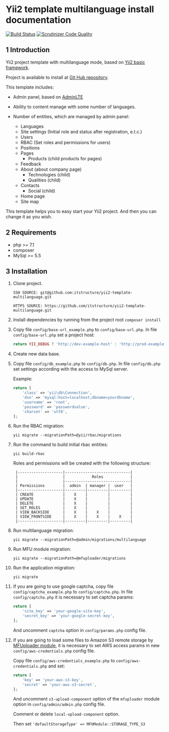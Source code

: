 Yii2 template multilanguage install documentation
==============

[![Build Status](https://scrutinizer-ci.com/g/itstructure/yii2-template-multilanguage/badges/build.png?b=master)](https://scrutinizer-ci.com/g/itstructure/yii2-template-multilanguage/build-status/master)
[![Scrutinizer Code Quality](https://scrutinizer-ci.com/g/itstructure/yii2-template-multilanguage/badges/quality-score.png?b=master)](https://scrutinizer-ci.com/g/itstructure/yii2-template-multilanguage/?branch=master)

1 Introduction
----------------------------

Yii2 project template with multilanguage mode, based on [Yii2 basic framework](https://github.com/yiisoft/yii2-app-basic).

Project is available to install at [Git Hub repository](https://github.com/itstructure/yii2-template-multilanguage).

This template includes:

- Admin panel, based on [AdminLTE](https://github.com/almasaeed2010/AdminLTE)

- Ability to content manage with some number of languages.

- Number of entities, which are managed by admin panel:
    - Languages
    - Site settings (Initial role and status after registration, e.t.c.)
    - Users
    - RBAC (Set roles and permissions for users)
    - Positions
    - Pages
        - Products (child products for pages)
    - Feedback
    - About (about company page)
        - Technologies (child)
        - Qualities (child)
    - Contacts
        - Social (child)
    - Home page
    - Site map
    
This template helps you to easy start your Yii2 project. And then you can change it as you wish.

2 Requirements
----------------------------

- php >= 7.1
- composer
- MySql >= 5.5

3 Installation
----------------------------

1. Clone project.

    `SSH SOURCE: git@github.com:itstructure/yii2-template-multilanguage.git`
    
    `HTTPS SOURCE: https://github.com/itstructure/yii2-template-multilanguage.git`
    
2. Install dependencies by running from the project root `composer install`

3. Copy file `config/base-url_example.php` to `config/base-url.php`. In file `config/base-url.php` set a project host:

    ```php
    return YII_DEBUG ? 'http://dev-example-host' : 'http://prod-example-host';
    ```

4. Create new data base.

5. Copy file `config/db_example.php` to `config/db.php`. In file `config/db.php` set settings according with the access to MySql server.

    Example:
    
    ```php
    return [
        'class' => 'yii\db\Connection',
        'dsn' => 'mysql:host=localhost;dbname=yourdbname',
        'username' => 'root',
        'password' => 'passwordvalue',
        'charset' => 'utf8',
    ];
    ```

6. Run the RBAC migration:

    `yii migrate --migrationPath=@yii/rbac/migrations`
    
7. Run the command to build initial rbac entities:

    `yii build-rbac`
    
    Roles and permissions will be created with the following structure:
    
        |--------------------|-----------------------------|
        |                    |            Roles            |
        |                    |-----------------------------|
        | Permissions        |  admin  | manager |  user   |
        |--------------------|---------|---------|---------|
        | CREATE             |    X    |         |         |
        | UPDATE             |    X    |         |         |
        | DELETE             |    X    |         |         |
        | SET_ROLES          |    X    |         |         |
        | VIEW_BACKSIDE      |    X    |    X    |         |
        | VIEW_FRONTSIDE     |    X    |    X    |    X    |
        |--------------------|---------|---------|---------|
    
8. Run multilanguage migration:

    `yii migrate --migrationPath=@admin/migrations/multilanguage`
    
9. Run MFU module migration:

    `yii migrate --migrationPath=@mfuploader/migrations`
    
10. Run the application migration:

    `yii migrate`
    
11. If you are going to use google captcha, copy file `config/captcha_example.php` to `config/captcha.php`. In file `config/captcha.php` it is necessary to set captcha params:

    ```php
    return [
        'site_key' => 'your-google-site-key',
        'secret_key' => 'your-google-secret-key',
    ];
    ```
    
    And uncomment `captcha` option in `config/params.php` config file.
    
12. If you are going to load some files to Amazon S3 remote storage by [MFUploader module](https://github.com/itstructure/yii2-multi-format-uploader), it is necessary to set AWS access params in new `config/aws-credentials.php` config file.
    
    Copy file `config/aws-credentials_example.php` to `config/aws-credentials.php` and set:
        
    ```php
    return [
        'key' => 'your-aws-s3-key',
        'secret' => 'your-aws-s3-secret',
    ];
    ```
    
    And uncomment `s3-upload-component` option of the `mfuploader` module option in `config/admin/admin.php` config file.
    
    Comment or delete `local-upload-component` option.
    
    Then set `'defaultStorageType' => MFUModule::STORAGE_TYPE_S3`